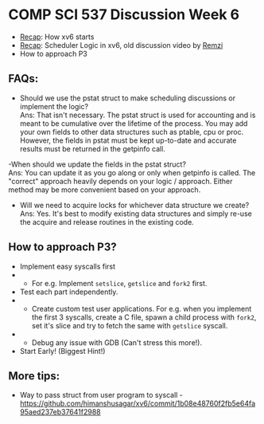 # COMP SCI 537 Discussion Week 6

- [Recap](https://github.com/adilahmed31/cs537-Discussion-su22/tree/main/week-4#how-xv6-starts): How xv6 starts
- [Recap](https://github.com/adilahmed31/cs537-Discussion-su22/tree/main/week-4#scheduler-logic-in-xv6): Scheduler Logic in xv6, old discussion video by [Remzi](https://www.youtube.com/watch?v=eYfeOT1QYmg)
- How to approach P3

## FAQs:

- Should we use the pstat struct to make scheduling discussions or implement the logic?  
Ans: That isn't necessary. The pstat struct is used for accounting and is meant to be cumulative over the lifetime of the process. You may add your own fields to other data structures such as ptable, cpu or proc. However, the fields in pstat must be kept up-to-date and accurate results must be returned in the getpinfo call.

-When should we update the fields in the pstat struct?  
Ans: You can update it as you go along or only when getpinfo is called. The "correct" approach heavily depends on your logic / approach. Either method may be more convenient based on your approach.

- Will we need to acquire locks for whichever data structure we create?  
Ans: Yes. It's best to modify existing data structures and simply re-use the acquire and release routines in the existing code. 

## How to approach P3?
- Implement easy syscalls first
- - For e.g. Implement `setslice`, `getslice` and `fork2` first. 
- Test each part independently. 
- - Create custom test user applications. For e.g. when you implement the first 3 syscalls, create a C file, spawn a child process with `fork2`, set it's slice and try to fetch the same with `getslice` syscall. 
- - Debug any issue with GDB (Can't stress this more!). 
- Start Early! (Biggest Hint!)

## More tips:
- Way to pass struct from user program to syscall - https://github.com/himanshusagar/xv6/commit/1b08e48760f2fb5e64fa95aed237eb37641f2988 

